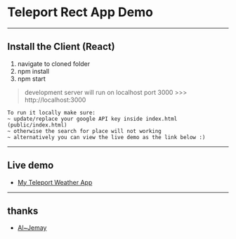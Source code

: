 # Teleport Rect App Demo
----
## Install the Client (React)
1. navigate to cloned folder
2. npm install
3. npm start 

>development server will run on localhost port 3000 >>> http://localhost:3000

    To run it locally make sure:
    ~ update/replace your google API key inside index.html (public/index.html)
    ~ otherwise the search for place will not working
    ~ alternatively you can view the live demo as the link below :)

----
## Live demo
* [My Teleport Weather App](https://jemay-teleport-weather.firebaseapp.com/)

----
## thanks
* [Al~Jemay](https://github.com/Al-JeMay/teleport-weather-app)

